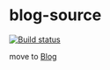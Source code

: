 # blog-source

[![Build status](https://ci.appveyor.com/api/projects/status/7pxv5a68jf4f92xm/branch/master?svg=true)](https://ci.appveyor.com/project/soolx/blog-source/branch/master)

move to [Blog](https://github.com/soolx/blog)
